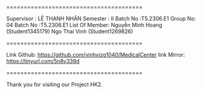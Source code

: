 =======================================

Supervisor : LÊ THANH NHÂN
Semester : II
Batch No :T5.2306.E1
Group No: 04
Batch No :T5.2306.E1
List Of Member:
Nguyễn Minh Hoang (Student1345179)
Ngo Thai Vinh (Student1269826)

=======================================

Link Github: https://github.com/vinhvizg1040/MedicalCenter
link Mirror: https://tinyurl.com/5n8v339d

=======================================

Thank you for visiting our Project HK2.
